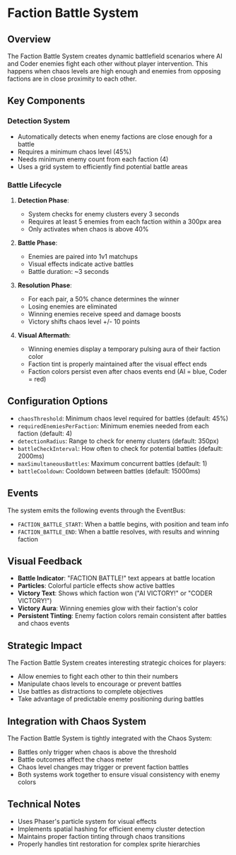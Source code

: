 # Faction Battle System

## Overview

The Faction Battle System creates dynamic battlefield scenarios where AI and Coder enemies fight each other without player intervention. This happens when chaos levels are high enough and enemies from opposing factions are in close proximity to each other.

## Key Components

### Detection System

* Automatically detects when enemy factions are close enough for a battle
* Requires a minimum chaos level (45%)
* Needs minimum enemy count from each faction (4)
* Uses a grid system to efficiently find potential battle areas

### Battle Lifecycle

1. **Detection Phase**: 
   - System checks for enemy clusters every 3 seconds
   - Requires at least 5 enemies from each faction within a 300px area
   - Only activates when chaos is above 40%

2. **Battle Phase**:
   - Enemies are paired into 1v1 matchups
   - Visual effects indicate active battles
   - Battle duration: ~3 seconds

3. **Resolution Phase**:
   - For each pair, a 50% chance determines the winner
   - Losing enemies are eliminated
   - Winning enemies receive speed and damage boosts
   - Victory shifts chaos level +/- 10 points
   
4. **Visual Aftermath**:
   - Winning enemies display a temporary pulsing aura of their faction color
   - Faction tint is properly maintained after the visual effect ends
   - Faction colors persist even after chaos events end (AI = blue, Coder = red)

## Configuration Options

* `chaosThreshold`: Minimum chaos level required for battles (default: 45%)
* `requiredEnemiesPerFaction`: Minimum enemies needed from each faction (default: 4)
* `detectionRadius`: Range to check for enemy clusters (default: 350px)
* `battleCheckInterval`: How often to check for potential battles (default: 2000ms)
* `maxSimultaneousBattles`: Maximum concurrent battles (default: 1)
* `battleCooldown`: Cooldown between battles (default: 15000ms)

## Events

The system emits the following events through the EventBus:

- `FACTION_BATTLE_START`: When a battle begins, with position and team info
- `FACTION_BATTLE_END`: When a battle resolves, with results and winning faction

## Visual Feedback

- **Battle Indicator**: "FACTION BATTLE!" text appears at battle location
- **Particles**: Colorful particle effects show active battles
- **Victory Text**: Shows which faction won ("AI VICTORY!" or "CODER VICTORY!")
- **Victory Aura**: Winning enemies glow with their faction's color
- **Persistent Tinting**: Enemy faction colors remain consistent after battles and chaos events

## Strategic Impact

The Faction Battle System creates interesting strategic choices for players:
- Allow enemies to fight each other to thin their numbers
- Manipulate chaos levels to encourage or prevent battles
- Use battles as distractions to complete objectives
- Take advantage of predictable enemy positioning during battles

## Integration with Chaos System

The Faction Battle System is tightly integrated with the Chaos System:
- Battles only trigger when chaos is above the threshold
- Battle outcomes affect the chaos meter
- Chaos level changes may trigger or prevent faction battles
- Both systems work together to ensure visual consistency with enemy colors

## Technical Notes

- Uses Phaser's particle system for visual effects
- Implements spatial hashing for efficient enemy cluster detection
- Maintains proper faction tinting through chaos transitions
- Properly handles tint restoration for complex sprite hierarchies